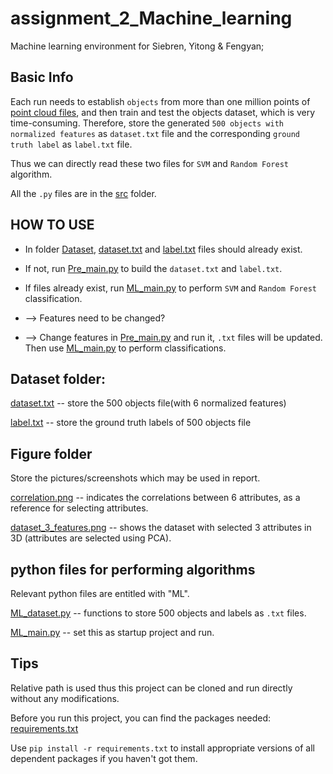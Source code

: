 # assignment_2_Machine_learning
Machine learning environment for Siebren, Yitong & Fengyan;

## Basic Info
Each run needs to establish `objects` from more than one million points of [point cloud files](https://github.com/siebren014/assignment_2_Machine_learning/tree/master/scene_objects/scene_objects/data), and then train and test the objects dataset, which is very time-consuming. Therefore, store the generated `500 objects with normalized features` as `dataset.txt` file and the corresponding `ground truth label` as `label.txt` file. 

Thus we can directly read these two files for `SVM` and `Random Forest` algorithm.

All the `.py` files are in the [src](https://github.com/siebren014/assignment_2_Machine_learning/tree/master/src) folder.

## HOW TO USE

* In folder [Dataset](https://github.com/siebren014/assignment_2_Machine_learning/tree/master/dataset), 
[dataset.txt](https://github.com/siebren014/assignment_2_Machine_learning/blob/master/dataset/dataset.txt) and 
[label.txt](https://github.com/siebren014/assignment_2_Machine_learning/blob/master/dataset/label.txt) files should already exist.

* If not, run
[Pre_main.py](https://github.com/siebren014/assignment_2_Machine_learning/blob/master/Pre_main.py) to build the `dataset.txt` and `label.txt`.

* If files already exist, run [ML_main.py](https://github.com/siebren014/assignment_2_Machine_learning/blob/master/ML_main.py) to perform `SVM` and `Random Forest` classification.

* --> Features need to be changed?

* --> Change features in [Pre_main.py](https://github.com/siebren014/assignment_2_Machine_learning/blob/master/Pre_main.py) and run it, `.txt` files will be updated.
Then use [ML_main.py](https://github.com/siebren014/assignment_2_Machine_learning/blob/master/ML_main.py) to perform classifications.

## Dataset folder:

[dataset.txt](https://github.com/siebren014/assignment_2_Machine_learning/blob/master/dataset/dataset.txt)
-- store the 500 objects file(with 6 normalized features)

[label.txt](https://github.com/siebren014/assignment_2_Machine_learning/blob/master/dataset/label.txt)
-- store the ground truth labels of 500 objects file

## Figure folder

Store the pictures/screenshots which may be used in report.

[correlation.png](https://github.com/siebren014/assignment_2_Machine_learning/blob/master/Figure/correlation.png) -- indicates the correlations between 6 attributes, as a reference for selecting attributes.

[dataset_3_features.png](https://github.com/siebren014/assignment_2_Machine_learning/blob/master/Figure/dataset_3_features.png) -- shows the dataset with selected 3 attributes in 3D (attributes are selected using PCA).

## python files for performing algorithms

Relevant python files are entitled with "ML".

[ML_dataset.py](https://github.com/siebren014/assignment_2_Machine_learning/blob/master/ML_dataset.py) -- functions to store 500 objects and labels as `.txt` files.

[ML_main.py](https://github.com/siebren014/assignment_2_Machine_learning/blob/master/ML_main.py) -- set this as startup project and run.

## Tips

Relative path is used thus this project can be cloned and run directly without any modifications.

Before you run this project, you can find the packages needed: 
[requirements.txt](https://github.com/siebren014/assignment_2_Machine_learning/blob/master/requirements.txt)

Use `pip install -r requirements.txt` to install appropriate versions of all dependent packages if you haven't got them.

